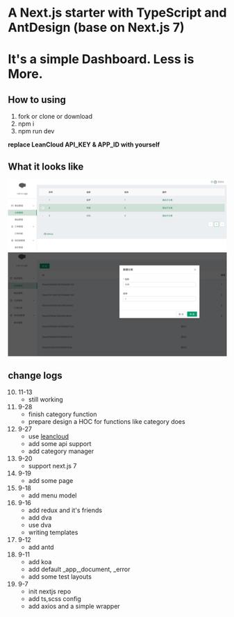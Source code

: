 # A Next.js starter with TypeScript and AntDesign (base on Next.js 7)

# It's a simple Dashboard. Less is More.

## How to using

1. fork or clone or download
2. npm i
3. npm run dev

**replace LeanCloud API_KEY & APP_ID with yourself**

## What it looks like
![screen_shot_1](screenShots/screen_shot_1.png)
![screen_shot_1](screenShots/screen_shot_2.png)

## change logs
10. 11-13
    - still working
9. 9-28
    - finish category function
    - prepare design a HOC for functions like category does
8. 9-27
   - use [leancloud](https://leancloud.cn)
   - add some api support
   - add category manager
9. 9-20
   - support next.js 7
10. 9-19
    - add some page
11. 9-18
    - add menu model
12. 9-16
    - add redux and it's friends
    - add dva
    - use dva
    - writing templates
13. 9-12
    - add antd
14. 9-11 
    - add koa
    - add default _app,_document, _error
    - add some test layouts
15. 9-7
    - init nextjs repo
    - add ts,scss config
    - add axios and a simple wrapper
